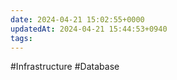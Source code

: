 ```yaml
---
date: 2024-04-21 15:02:55+0000
updatedAt: 2024-04-21 15:44:53+0940
tags: 
---
```

#Infrastructure 
#Database 